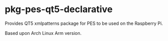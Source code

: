 # pkg-pes-qt5-declarative

Provides QT5 xmlpatterns package for PES to be used on the Raspberry Pi.

Based upon Arch Linux Arm version.

